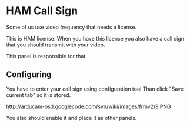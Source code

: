 # HAM Call Sign #

Some of us use video frequency that needs a license.

This is HAM license.
When you have this license you also have a call sign that you should transmit with your video.

This panel is responsible for that.

## Configuring ##

You have to enter your call sign using configuration tool
Than click "Save current tab" so it is stored.

http://arducam-osd.googlecode.com/svn/wiki/images/frmv2/9.PNG

You also should enable it and place it as other panels.